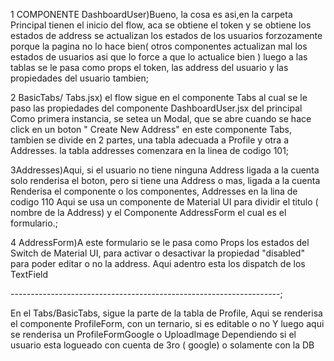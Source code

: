 1 COMPONENTE DashboardUser)Bueno, la cosa es asi,en la carpeta Principal tienen el inicio del flow, aca se obtiene el token
y se obtiene los estados de address 
se actualizan los estados de los usuarios forzozamente porque la pagina no lo hace bien( otros componentes actualizan mal los estados de usuarios asi que lo force a que lo actualice bien )
luego a las tablas se le pasa como props el token, las address del usuario y las propiedades del usuario tambien;


2 BasicTabs/ Tabs.jsx) el flow sigue en el componente Tabs al cual se le paso las propiedades del componente DashboardUser.jsx del principal
Como primera instancia, se setea un Modal, que se abre cuando se hace click en un boton " Create New Address" 
en este componente Tabs, tambien se divide en 2 partes, una tabla adecuada a Profile y otra a Addresses.
la tabla  addresses comenzara en la linea de codigo 101;


3Addresses)Aqui, si el usuario no tiene ninguna Address ligada a la cuenta solo renderisa el boton, pero si tiene una Address o mas, ligada a la cuenta Renderisa el componente o los componentes, Addresses en la lina de codigo 110 
Aqui se usa un componente de Material UI para dividir el titulo ( nombre de la Address) y el Componente AddressForm el cual es el formulario.;


4 AddressForm)A este formulario se le pasa como Props los estados del Switch de Material UI, para activar o desactivar la propiedad "disabled" para poder editar o no la address.
Aqui adentro esta los dispatch de los TextField

-------------------------------------------------------------------;


En el Tabs/BasicTabs, sigue la parte de la tabla de Profile, 
Aqui se renderisa el componente ProfileForm, con un ternario, si es editable o no 
Y luego aqui se renderisa un ProfileFormGoogle o UploadImage Dependiendo si el usuario esta logueado con cuenta de 3ro ( google) o solamente con la DB 